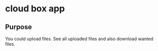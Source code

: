 # cloud box app

## Purpose

You could upload files. See all uploaded files and also download wanted files.


